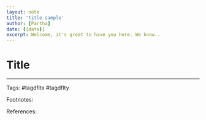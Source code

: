 ```yaml
---
layout: note
title: 'title sample'
author: [Partha]
date: {{date}}
excerpt: Welcome, it's great to have you here. We know..
---
```

# Title




---

Tags: #tagdfltx #tagdflty 

Footnotes:

References: